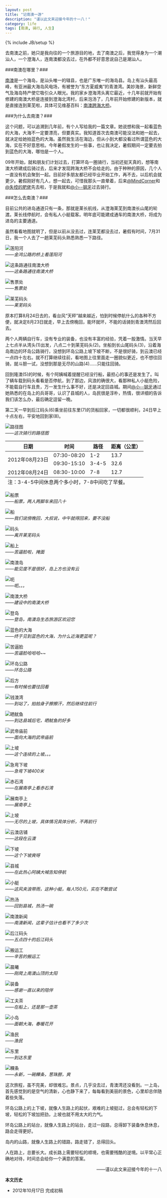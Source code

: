 ```yaml
---
layout: post
title: "记南澳一游"
description: "谨以此文来迎接今年的十一八！"
category: life
tags: [南澳, 骑行, 人生]
---
```

{% include JB/setup %}

去南澳之前，她只是我向往的一个旅游目的地，去了南澳之后，我觉得身为一个潮汕人，一个澄海人，连南澳都没去过，在外都不好意思说自己是潮汕人。

###南澳在哪里？###

[南澳][1]是一个海岛，是汕头唯一的辖县，也是广东唯一的海岛县。岛上有汕头最高峰，有亚洲最大海岛风电场，有被誉为“东方夏威夷”的青澳湾。美妙海景，新鲜空气及海岛特产使它吸引众人眼光。我的家乡澄海湾头离它最近，十几年前就开始有修建的南澳大桥是连接到澄海北湾村，后来泡汤了，几年前开始修建的新版本，就是直接连到莱芜啦，具体可见维基百科：[南澳跨海大桥][2]。

###为什么去南澳？###

这个问题，可以追溯到几年前，有个人写给我的一篇文章。她说想和我一起看蓝色的大海，大海不一定要漂亮，但要真实。我知道首次去南澳可能没法和她一起去，就决定给她拍蓝色的大海。虽然我生活在海边，但从小到大都没看过所谓蓝色的大海，实在不好意思啦。今年暑假发生的一些事，也让我决定，暑假期间一定要去拍到蓝色的大海，哪怕是一个人。

09年开始，就和朋友们计划过去，打算环岛一圈骑行，当初还挺天真的，想等南澳大桥建成后骑过去，后来才发现跨海大桥不会给走的。由于种种的原因，几个人一直没有机会聚到一起。目前好多朋友都已经毕业开始工作，再不去，以后机会就更少。暑假刚好有几人，想一起去，可惜我那头一直晕着，后来[@MindCorner][3]和[@失控的肥佬][4]先去啦，于是我就和[@小--钢牙][5]过去骑行。

###怎么去南澳？###

目前公共的进岛通道只有一条，那就是莱长航线，从澄海莱芜到南澳长山尾的轮渡。莱长线停航时，会有私人小艇载客。明年底可能建成通车的南澳大桥，将成为进岛的主要通道。

虽然看看地图就明了，但是以前从没去过，连莱芜都没去过，暑假有时间，7月31日，我一个人去了一趟莱芜码头熟悉熟悉一下路径。

![莲阳河](http://pic.yupoo.com/fooleap_v/ClvN0mRO/6hwnu.jpg)
<br />
*——金鸿公路的桥上看莲阳河*

![这条路通往南澳大桥](http://pic.yupoo.com/fooleap_v/ClvMZX5z/gMmCF.jpg)
<br />
*——这条路通往南澳大桥*

![售票处](http://pic.yupoo.com/fooleap_v/ClvN06ql/ayWQ9.jpg)
<br />
*——售票处*

![莱芜码头](http://pic.yupoo.com/fooleap_v/ClvMZH9f/1367WA.jpg)
<br />
*——莱芜码头*

原本打算8月24日去的，看台风“天秤”越来越近，怕到时候停航什么的各种不方便，就决定8月23日就走，早上去傍晚回，能环就环，不能的话骑到青澳湾然后回去。

两个人两辆自行车，没有专业的装备，也没有丰富的经验，凭着一股激情。当天早上七点半从湾头(1)出发，八点二十到莱芜码头(2)。坐船到长山尾码头(3)，沿着海岛南边的环岛公路骑行，没想到环岛公路上坡下坡不断，不是很好骑，到云澳已经一点四十左右。就不打算继续往前，看地图上往里面走一圈貌似更近，也不想往回骑，就斗胆一试，没想到那是无尽的山路(4)……只能往回骑。

回到隆澳(5)的时候，有个阿姨喊着提醒已经没行船，最担心的事还是发生了。叫了辆车载到码头看看是否停航，到了那边，风浪的确很大，看那种私人小艇危险，不能载自行车且贵，万一发生什么事不好，还是决定回县城。期间[@小--钢牙][5]通过她熟悉的在岛上的兵哥哥，认识了县城的人，岛民很是淳朴，热情，很详细的告诉我们该怎么办，最后确定逗留一晚。

第二天一早到后江码头(6)乘坐前往东里(7)的货船回家，一切都很顺利，24日早上十点左右，平安地回到家(8)。

![路径图](http://pic.yupoo.com/fooleap_v/Clw8drOf/Udc8E.jpg)
<br />
*——这次骑行的路径图*

<table>
  	<thead>
	  <tr>
	    <th>日期</th>
	    <th>时间</th>
		<th>路径</th>
	    <th>距离（公里）</th>
	  </tr>
 	</thead>
	<tbody>
	  <tr>
	    <td rowspan="2">2012年08月23日</td>
	    <td>07:30-08:20</td>
	    <td>1-2</td>
        <td>13.7</td>
	  </tr>
	  <tr>
	    <td>09:30-15:10</td>
	    <td>3-4-5</td>
        <td>32.6</td>
	  </tr>
	  <tr>
	    <td>2012年08月24日</td>
	    <td>08:30-10:00</td>
	    <td>7-8</td>
        <td>12.7</td>
	  </tr>
	</tbody>
	<tfoot>
	  <tr>
		<td colspan="4">注：3-4-5中间休息两个多小时，7-8中间吃了早餐。</td>
	  </tr>
	</tfoot>
</table>

![船票](http://pic.yupoo.com/fooleap_v/Clxbjcgk/PBp0A.jpg)
<br />
*——船票，两人两脚车来回八十*

![船](http://pic.yupoo.com/fooleap_v/Clxbjov2/ZTbO5.jpg)
<br />
*——我们说傍晚回，大叔说，中午就得回来，要不没船*

![码头](http://pic.yupoo.com/fooleap_v/ClxbUhnF/Q0yjh.jpg)
<br />
*——离开莱芜码头*

![船上](http://pic.yupoo.com/fooleap_v/ClxclOPs/wypJh.jpg)
<br />
*——苦逼脸啦，掩面*

![南澳岛](http://pic.yupoo.com/fooleap_v/ClxbjvPu/uLEOH.jpg)
<br />
*——能见度不是很好，岛上方也没有云*

![呃](http://pic.yupoo.com/fooleap_v/Clxbk1bn/Jkegn.jpg)
<br />
*——呃。。。*

![南澳大桥](http://pic.yupoo.com/fooleap_v/ClxbksOn/c9MUd.jpg)
<br />
*——建设中的南澳大桥*

![登岛](http://pic.yupoo.com/fooleap_v/ClySl2ow/sLiDV.jpg)
<br />
*——登岛，南澳岛生态旅游区欢迎您*

![蓝色的大海](http://pic.yupoo.com/fooleap_v/ClySln64/fYuJX.jpg)
<br />
*——终于见到蓝色的大海，为什么近海更蓝呢？*

![苦逼脸](http://pic.yupoo.com/fooleap_v/ClySlwZV/FJZkc.jpg)
<br />
*——苦逼脸哈哈哈~~*

![环岛公路](http://pic.yupoo.com/fooleap_v/ClySmch3/Dglpn.jpg)
<br />
*——环岛公路*

![后方](http://pic.yupoo.com/fooleap_v/ClySmcRP/Gvtmk.jpg)
<br />
*——有时候也要往回看*

![钱澳湾](http://pic.yupoo.com/fooleap_v/ClySmQWn/GaAf9.jpg)
<br />
*——到站了，拍拍身子擦擦汗，然后继续往前行*

![晒鱿鱼](http://pic.yupoo.com/fooleap_v/ClAwLhde/K6Jbv.jpg)
<br />
*——到达县城后宅，晒鱿鱼的好多*

![武帝庙前](http://pic.yupoo.com/fooleap_v/ClAwLx5H/vN7SD.jpg)
<br />
*——面向大海的武帝庙前*

![上坡](http://pic.yupoo.com/fooleap_v/ClAwMcyc/KYGMo.jpg)
<br />
*——这个连续的上坡。。。*

![急弯下坡](http://pic.yupoo.com/fooleap_v/ClAwM8qj/bin0g.jpg)
<br />
*——急弯下坡400米*

![赤石湾](http://pic.yupoo.com/fooleap_v/ClAwModW/ZmjwD.jpg)
<br />
*——在展南亭上看赤石湾*

![展南亭上](http://pic.yupoo.com/fooleap_v/ClAwMYSw/fZ8Mv.jpg)
<br />
*——展南亭上*

![上坡](http://pic.yupoo.com/fooleap_v/ClAwNFDQ/VqneE.jpg)
<br />
*——无尽的上坡，具体情况具体分析，不再前行*

![云澳店铺](http://pic.yupoo.com/fooleap_v/ClAwNMn5/GzUTm.jpg)
<br />
*——这段在云澳*

![下坡](http://pic.yupoo.com/fooleap_v/ClAwOr4H/RniK4.jpg)
<br />
*——这个下坡爽呀*

![县城](http://pic.yupoo.com/fooleap_v/ClAyGJ6h/LdHeo.jpg)
<br />
*——在此热心阿姨大喊告知停航*

![小艇](http://pic.yupoo.com/fooleap_v/ClAU4aNn/MNkhn.jpg)
<br />
*——这风夹浪带雨，这种小艇，每人150元，实在不敢尝试*

![热汤](http://pic.yupoo.com/fooleap_v/ClAU4B32/mHITc.jpg)
<br />
*——回到县城，热汤一碗*

![南澳新闻](http://pic.yupoo.com/fooleap_v/ClAU4tUW/15yCsl.jpg)
<br />
*——南澳新闻，这辈子估计也看不了多少次*

![后江码头](http://pic.yupoo.com/fooleap_v/ClB7EmaO/L62zo.jpg)
<br />
*——五点四十的后江码头*

![搬运工](http://pic.yupoo.com/fooleap_v/ClB7F6Ih/iz6vF.jpg)
<br />
*——辛苦的搬运工*

![晨曦](http://pic.yupoo.com/fooleap_v/ClB7EN2E/sqrOF.jpg)
<br />
*——刚爬上南澳山顶的太阳*

![装备](http://pic.yupoo.com/fooleap_v/ClB7Fq7S/7TnOS.jpg)
<br />
*——感谢一直以来的陪伴*

![工夫茶](http://pic.yupoo.com/fooleap_v/ClB7FNmi/zgrVF.jpg)
<br />
*——在船上，还是那一壶茶*

![小岛](http://pic.yupoo.com/fooleap_v/ClB7GcNP/M5PQf.jpg)
<br />
*——面朝大海，春暖花开*

![渔民](http://pic.yupoo.com/fooleap_v/ClB7Gx8A/VckIw.jpg)
<br />
*——渔民*

![东里](http://pic.yupoo.com/fooleap_v/ClB7HrGM/iPQdk.jpg)
<br />
*——到达东里*

![粿条](http://pic.yupoo.com/fooleap_v/ClB7Hrxu/8hi4P.jpg)
<br />
*——永新，一碗粿条，葱珠朥，爽*

这次旅程，虽不完美，却很难忘。景点，几乎没去过，青澳湾还没看到。一上岛，首先感觉到的是空气的清新，心也静下来了，每每看到美丽的景色，心里却总伴随着些失落。

环岛公路上的上下坡，就像人生路上的起伏，艰难的上坡挺过，总会有轻松的下坡，轻松的下坡加把劲，上坡也就不用太大的力气。

环岛公路上的站台，就像人生路上的站台，走过一段路，总得卸下装备休息休息，路会走得更好。

岛内的山路，就像人生路上的错路，路走错了，总得回头。

人在路上，总要长大。成长路上需要轻松的顺境，也需要残酷的逆境。以平常心正确地对待，时间总会给你一个满意的答案。

<p align="right">——谨以此文来迎接今年的十一八</p>

**本文历史**

* 2012年10月17日 完成初稿

[1]: http://zh.wikipedia.org/wiki/南澳县 "南澳"
[2]: http://zh.wikipedia.org/wiki/南澳跨海大桥 "南澳跨海大桥"
[3]: http://weibo.com/u/1901380540 "@MindCorner"
[4]: http://weibo.com/u/1884797564 "@失控的肥佬"
[5]: http://weibo.com/u/1809166072 "@小--钢牙"
